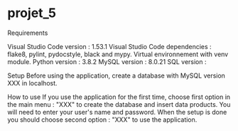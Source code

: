 # projet_5

Requirements

Visual Studio Code version : 1.53.1
Visual Studio Code dependencies : flake8, pylint, pydocstyle, black and mypy.
Virtual environnement with venv module.
Python version : 3.8.2
MySQL version : 8.0.21
SQL version :


Setup
Before using the application, create a database with MySQL version XXX in localhost.

How to use
If you use the application for the first time, choose first option in the main menu : "XXX"
to create the database and insert data products.
You will need to enter your user's name and password.
When the setup is done you should choose second option : "XXX" to use the application.
